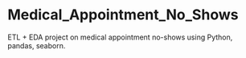 # Medical_Appointment_No_Shows
ETL + EDA project on medical appointment no-shows using Python, pandas, seaborn.
